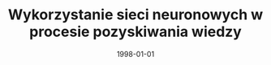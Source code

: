 ---
# Documentation: https://wowchemy.com/docs/managing-content/

title: Wykorzystanie sieci neuronowych w procesie pozyskiwania wiedzy
subtitle: ''
summary: ''
authors:
- markowska-kaczmar
tags: []
categories: []
date: '1998-01-01'
lastmod: 2022-10-07T04:56:24Z
featured: false
draft: false

# Featured image
# To use, add an image named `featured.jpg/png` to your page's folder.
# Focal points: Smart, Center, TopLeft, Top, TopRight, Left, Right, BottomLeft, Bottom, BottomRight.
image:
  caption: ''
  focal_point: ''
  preview_only: false

# Projects (optional).
#   Associate this post with one or more of your projects.
#   Simply enter your project's folder or file name without extension.
#   E.g. `projects = ["internal-project"]` references `content/project/deep-learning/index.md`.
#   Otherwise, set `projects = []`.
projects: []
publishDate: '2022-10-07T04:56:23.444506Z'
publication_types:
- '1'
abstract: ''
publication: '*Pozyskiwanie wiedzy z baz danych. Materiały na konferencję naukową,
  Rzeczka, 8-10 maja 1998*'
---